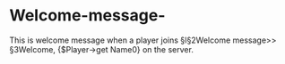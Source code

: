 # Welcome-message-
This is welcome message when a player joins
§l§2Welcome message>> §3Welcome, {$Player->get
Name0} on the server.
